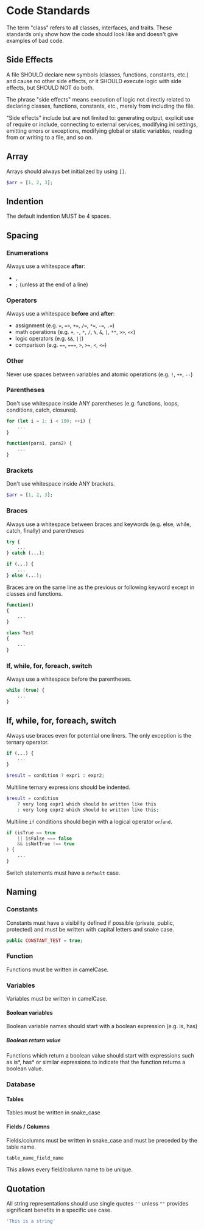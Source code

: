# Code Standards

The term "class" refers to all classes, interfaces, and traits. These standards only show how the code should look like and doesn't give examples of bad code.

## Side Effects

A file SHOULD declare new symbols (classes, functions, constants, etc.) and cause no other side effects, or it SHOULD execute logic with side effects, but SHOULD NOT do both.

The phrase "side effects" means execution of logic not directly related to declaring classes, functions, constants, etc., merely from including the file.

"Side effects" include but are not limited to: generating output, explicit use of require or include, connecting to external services, modifying ini settings, emitting errors or exceptions, modifying global or static variables, reading from or writing to a file, and so on.

## Array

Arrays should always bet initialized by using `[]`.

```php
$arr = [1, 2, 3];
```

## Indention

The default indention MUST be 4 spaces.

## Spacing

### Enumerations

Always use a whitespace **after**:

* `,`
* `;` (unless at the end of a line)

### Operators

Always use a whitespace **before** and **after**:

* assignment (e.g. `=`, `=>`, `+=`, `/=`, `*=`, `-=`, `.=`)
* math operations (e.g. `+`, `-`, `*`, `/`, `%`, `&`, `|`, `**`, `>>`, `<<`)
* logic operators (e.g. `&&`, `||`)
* comparison (e.g. `==`, `===`, `>`, `>=`, `<`, `<=`)

### Other

Never use spaces between variables and atomic operations (e.g. `!`, `++`, `--`)

### Parentheses

Don't use whitespace inside ANY parentheses (e.g. functions, loops, conditions, catch, closures).

```js
for (let i = 1; i < 100; ++i) {
    ...
}
```

```js
function(para1, para2) {
    ...
}
```

### Brackets

Don't use whitespace inside ANY brackets.

```php
$arr = [1, 2, 3];
```

### Braces

Always use a whitespace between braces and keywords (e.g. else, while, catch, finally) and parentheses

```php
try {
    ...
} catch (...);
```

```php
if (...) {
    ...
} else (...);
```

Braces are on the same line as the previous or following keyword except in classes and functions.

```php
function()
{
    ...
}
```

```php
class Test
{
    ...
}
```

### If, while, for, foreach, switch

Always use a whitespace before the parentheses.

```php
while (true) {
    ...
}
```

## If, while, for, foreach, switch

Always use braces even for potential one liners. The only exception is the ternary operator.

```php
if (...) {
    ...
}
```

```php
$result = condition ? expr1 : expr2;
```

Multiline ternary expressions should be indented.


```php
$result = condition
    ? very long expr1 which should be written like this
    : very long expr2 which should be written like this;
```

Multiline `if` conditions should begin with a logical operator `or`/`and`.

```php
if (isTrue == true
    || isFalse === false
    && isNotTrue !== true
) {
    ...
}
```

Switch statements must have a `default` case.

## Naming

### Constants

Constants must have a visibility defined if possible (private, public, protected) and must be written with capital letters and snake case.

```php
public CONSTANT_TEST = true;
```

### Function

Functions must be written in camelCase.

### Variables

Variables must be written in camelCase.

#### Boolean variables

Boolean variable names should start with a boolean expression (e.g. is, has)

##### Boolean return value

Functions which return a boolean value should start with expressions such as is*, has* or similar expressions to indicate that the function returns a boolean value.

### Database

#### Tables

Tables must be written in snake_case

#### Fields / Columns

Fields/columns must be written in snake_case and must be preceded by the table name.

```sql
table_name_field_name
```

This allows every field/column name to be unique.

## Quotation

All string representations should use single quotes `''` unless `""` provides significant benefits in a specific use case.

```js
'This is a string'
```

